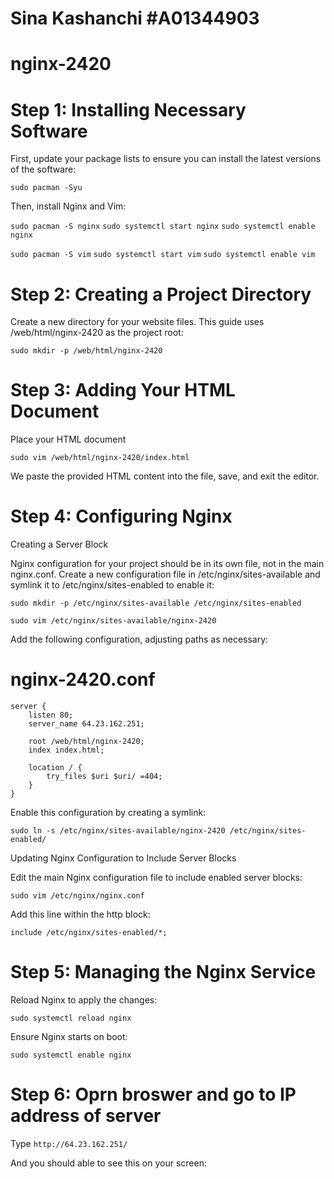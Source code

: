 # Sina Kashanchi #A01344903
# nginx-2420

# Step 1: Installing Necessary Software

First, update your package lists to ensure you can install the latest versions of the software:


`sudo pacman -Syu`

Then, install Nginx and Vim:


`sudo pacman -S nginx`
`sudo systemctl start nginx`
`sudo systemctl enable nginx`

`sudo pacman -S vim`
`sudo systemctl start vim`
`sudo systemctl enable vim`

# Step 2: Creating a Project Directory

Create a new directory for your website files. This guide uses /web/html/nginx-2420 as the project root:


`sudo mkdir -p /web/html/nginx-2420`

# Step 3: Adding Your HTML Document

Place your HTML document


`sudo vim /web/html/nginx-2420/index.html`

We paste the provided HTML content into the file, save, and exit the editor.
# Step 4: Configuring Nginx
Creating a Server Block

Nginx configuration for your project should be in its own file, not in the main nginx.conf. Create a new configuration file in /etc/nginx/sites-available and symlink it to /etc/nginx/sites-enabled to enable it:


`sudo mkdir -p /etc/nginx/sites-available /etc/nginx/sites-enabled`

`sudo vim /etc/nginx/sites-available/nginx-2420`

Add the following configuration, adjusting paths as necessary:

# nginx-2420.conf
```
server {
    listen 80;
    server_name 64.23.162.251;

    root /web/html/nginx-2420;
    index index.html;

    location / {
        try_files $uri $uri/ =404;
    }
}
```
Enable this configuration by creating a symlink:


`sudo ln -s /etc/nginx/sites-available/nginx-2420 /etc/nginx/sites-enabled/`

Updating Nginx Configuration to Include Server Blocks

Edit the main Nginx configuration file to include enabled server blocks:

`sudo vim /etc/nginx/nginx.conf`

Add this line within the http block:


`include /etc/nginx/sites-enabled/*;`

# Step 5: Managing the Nginx Service

Reload Nginx to apply the changes:


`sudo systemctl reload nginx`

Ensure Nginx starts on boot:

`sudo systemctl enable nginx`

# Step 6: Oprn broswer and go to IP address of server

Type `http://64.23.162.251/`

And you should able to see this on your screen:

